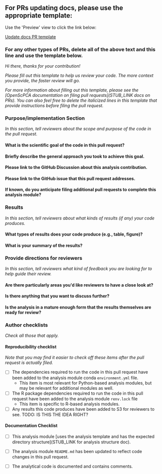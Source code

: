 ## For PRs updating docs, please use the appropriate template:

Use the 'Preview' view to click the link below:

<a href="?expand=1&template=docs-update-pr.md"> Update docs PR template </a>

### For any other types of PRs, delete all of the above text and this line and use the template below.


_Hi there, thanks for your contribution!_

_Please fill out this template to help us review your code._
_The more context you provide, the faster review will go._

_For more information about filling out this template, please see the [OpenScPCA documentation on filing pull requests](STUB_LINK docs on PRs)._
_You can also feel free to delete the italicized lines in this template that provide instructions before filing the pull request._




### Purpose/implementation Section

_In this section, tell reviewers about the scope and purpose of the code in the pull request._


#### What is the scientific goal of the code in this pull request?



#### Briefly describe the general approach you took to achieve this goal.


#### Please link to the GitHub Discussion about this analysis contribution.


#### Please link to the GitHub issue that this pull request addresses.


#### If known, do you anticipate filing additional pull requests to complete this analysis module?



### Results

_In this section, tell reviewers about what kinds of results (if any) your code produces._


#### What types of results does your code produce (e.g., table, figure)?


#### What is your summary of the results?




### Provide directions for reviewers

_In this section, tell reviewers what kind of feedback you are looking for to help guide their review._

#### Are there particularly areas you'd like reviewers to have a close look at?



#### Is there anything that you want to discuss further?



#### Is the analysis in a mature enough form that the results themselves are ready for review?



### Author checklists

_Check all those that apply._

#### Reproducibility checklist

_Note that you may find it easier to check off these items after the pull request is actually filed._

- [ ] The dependencies required to run the code in this pull request have been added to the analysis module conda `environment.yml` file.
  - This item is most relevant for Python-based analysis modules, but may be relevant for additional modules as well.
- [ ] The R package dependencies required to run the code in this pull request have been added to the analysis module `renv.lock` file
  - This item is specific to R-based analysis modules.
- [ ] Any results this code produces have been added to S3 for reviewers to see. TODO: IS THIS THE IDEA RIGHT?

#### Documentation Checklist

- [ ] This analysis module [uses the analysis template and has the expected directory structure](STUB_LINK for analysis structure doc).
- [ ] The analysis module `README.md` has been updated to reflect code changes in this pull request.
- [ ] The analytical code is documented and contains comments.

